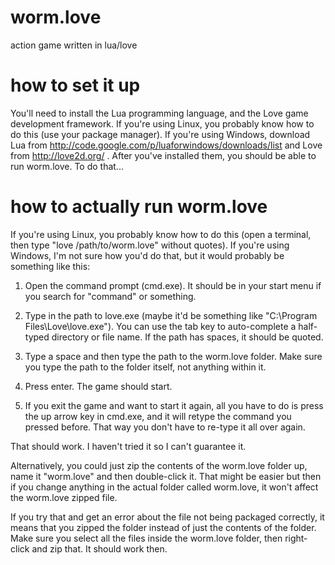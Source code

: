 worm.love
=========

action game written in lua/love

how to set it up
================

You'll need to install the Lua programming language, and the Love game development framework. If you're using Linux, you probably know how to do this (use your package manager). If you're using Windows, download Lua from http://code.google.com/p/luaforwindows/downloads/list and Love from http://love2d.org/ . After you've installed them, you should be able to run worm.love. To do that...

how to actually run worm.love
=============================

If you're using Linux, you probably know how to do this (open a terminal, then type "love /path/to/worm.love" without quotes). If you're using Windows, I'm not sure how you'd do that, but it would probably be something like this:

1. Open the command prompt (cmd.exe). It should be in your start menu if you search for "command" or something.

2. Type in the path to love.exe (maybe it'd be something like "C:\Program Files\Love\love.exe"). You can use the tab key to auto-complete a half-typed directory or file name. If the path has spaces, it should be quoted.

3. Type a space and then type the path to the worm.love folder. Make sure you type the path to the folder itself, not anything within it.

4. Press enter. The game should start.

5. If you exit the game and want to start it again, all you have to do is press the up arrow key in cmd.exe, and it will retype the command you pressed before. That way you don't have to re-type it all over again.

That should work. I haven't tried it so I can't guarantee it.

Alternatively, you could just zip the contents of the worm.love folder up, name it "worm.love" and then double-click it. That might be easier but then if you change anything in the actual folder called worm.love, it won't affect the worm.love zipped file.

If you try that and get an error about the file not being packaged correctly, it means that you zipped the folder instead of just the contents of the folder. Make sure you select all the files inside the worm.love folder, then right-click and zip that. It should work then.
